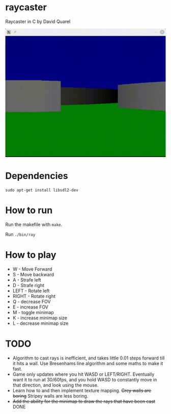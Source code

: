 # raycaster

Raycaster in C by David Quarel

![Picture of Raycaster](img/demo.gif)

# Dependencies
```
sudo apt-get install libsdl2-dev 
```

# How to run
Run the makefile with `make`.

Run `./bin/ray`

# How to play
* W - Move Forward
* S - Move backward
* A - Strafe left
* D - Strafe right
* LEFT - Rotate left
* RIGHT - Rotate right
* Q - decrease FOV
* E - increase FOV
* M - toggle minimap
* K - increase minimap size
* L - decrease minimap size

# TODO
* Algorithm to cast rays is inefficient, and takes little 0.01 steps
forward till it hits a wall. Use Bresenhams line algorithm and some
maths to make it fast.
* Game only updates where you hit WASD or LEFT/RIGHT. Eventually want
it to run at 30/60fps, and you hold WASD to constantly move in that direction,
and look using the mouse.
* Learn how to and then implement texture mapping. ~~Grey walls are boring~~ Stripey
walls are less boring.
* ~~Add the ability for the minimap to draw the rays that have been cast~~ DONE

